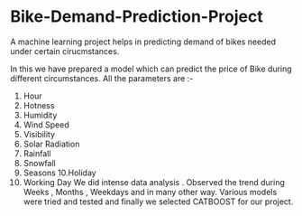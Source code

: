# Bike-Demand-Prediction-Project
A machine learning project helps in predicting demand of bikes needed under certain cirucmstances.

In this we have prepared a model which can predict the price of Bike during different circumstances.
All the parameters are :-
1. Hour 
2. Hotness
3. Humidity
4. Wind Speed 
5. Visibility 
6. Solar Radiation
7. Rainfall 
8. Snowfall 
9. Seasons 
10.Holiday
11. Working Day
We did intense data analysis . Observed the trend during Weeks , Months , Weekdays and in many other way. Various models were tried and tested and finally we selected CATBOOST for our project.
